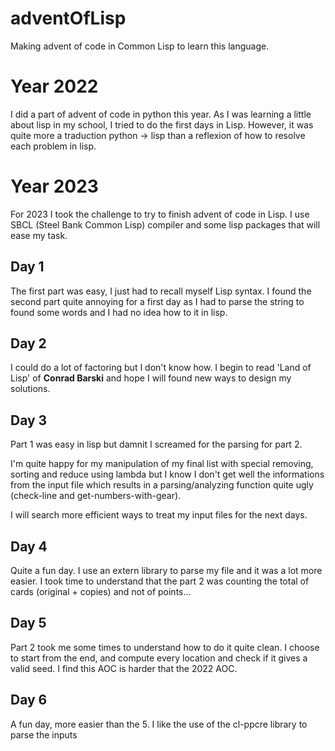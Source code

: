 # adventOfLisp
Making advent of code in Common Lisp to learn this language.

# Year 2022

I did a part of advent of code in python this year. As I was learning
a little about lisp in my school, I tried to do the first days in Lisp.
However, it was quite more a traduction python -> lisp than a reflexion
of how to resolve each problem in lisp.

# Year 2023

For 2023 I took the challenge to try to finish advent of code in Lisp.
I use SBCL (Steel Bank Common Lisp) compiler and some lisp packages that
will ease my task.

## Day 1

The first part was easy, I just had to recall myself Lisp syntax.
I found the second part quite annoying for a first day  as I had to
parse the string to found some words and I had no idea how to it in lisp.

## Day 2

I could do a lot of factoring but I don't know how.
I begin to read 'Land of Lisp' of **Conrad Barski** and hope I
will found new ways to design my solutions.

## Day 3

Part 1 was easy in lisp but damnit I screamed for the parsing
for part 2.

I'm quite happy for my manipulation of my final list with
special removing, sorting and reduce using lambda but I know
I don't get well the informations from the input file which
results in a parsing/analyzing function quite ugly 
(check-line and get-numbers-with-gear).

I will search more efficient ways to treat my input files for
the next days.

## Day 4

Quite a fun day. I use an extern library to parse my file and it
was a lot more easier.
I took time to understand that the part 2 was counting the total of
cards (original + copies) and not of points...

## Day 5

Part 2 took me some times to understand how to do it quite clean.
I choose to start from the end, and compute every location and 
check if it gives a valid seed.
I find this AOC is harder that the 2022 AOC.

## Day 6

A fun day, more easier than the 5. 
I like the use of the cl-ppcre library to parse the inputs
